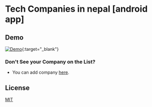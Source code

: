 # Tech Companies in nepal [android app]

## Demo ##
[![Demo](./demo/demo.gif)](https://www.youtube.com/watch?v=d9w9F9FgoYk){:target="_blank"}

### Don't See your Company on the List?

* You can add company [here](https://github.com/mesaugat/tech-companies-in-nepal).

## License

[MIT](LICENSE.md)
